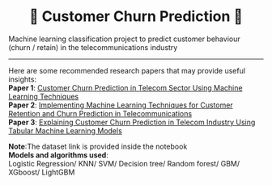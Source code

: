 <h1 align="center">🚀 Customer Churn Prediction 🚀</h1>

Machine learning classification project to predict customer behaviour (churn / retain) in the telecommunications industry

---

Here are some recommended research papers that may provide useful insights: <br>
**Paper 1**: [Customer Churn Prediction in Telecom Sector Using Machine Learning Techniques](https://www.sciencedirect.com/science/article/pii/S2666720723001443) <br>
**Paper 2**: [Implementing Machine Learning Techniques for Customer Retention and Churn Prediction in Telecommunications](https://www.fepbl.com/index.php/csitrj/article/view/1489) <br>
**Paper 3**: [Explaining Customer Churn Prediction in Telecom Industry Using Tabular Machine Learning Models](https://www.sciencedirect.com/science/article/pii/S2666827024000434) <br>

**Note**:The dataset link is provided inside the notebook <br>
**Models and algorithms used**: <br>
Logistic Regression/ KNN/ SVM/ Decision tree/ Random forest/ GBM/ XGboost/ LightGBM

